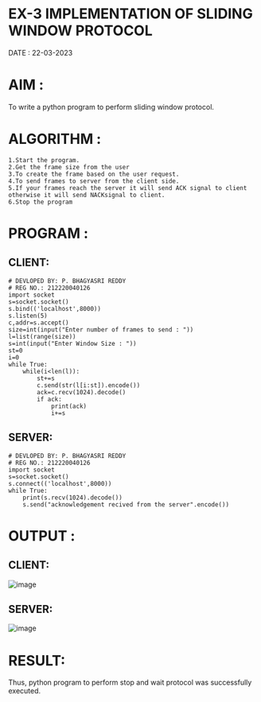 # EX-3  IMPLEMENTATION OF SLIDING WINDOW PROTOCOL
DATE : 22-03-2023

# AIM :
To write a python program to perform sliding window protocol.

# ALGORITHM :
```
1.Start the program.
2.Get the frame size from the user
3.To create the frame based on the user request.
4.To send frames to server from the client side.
5.If your frames reach the server it will send ACK signal to client otherwise it will send NACKsignal to client.
6.Stop the program
```
# PROGRAM :
## CLIENT:
```
# DEVLOPED BY: P. BHAGYASRI REDDY
# REG NO.: 212220040126
import socket
s=socket.socket()
s.bind(('localhost',8000))
s.listen(5)
c,addr=s.accept()
size=int(input("Enter number of frames to send : "))
l=list(range(size))
s=int(input("Enter Window Size : "))
st=0
i=0
while True:
    while(i<len(l)):
        st+=s
        c.send(str(l[i:st]).encode())
        ack=c.recv(1024).decode()
        if ack:
            print(ack)
            i+=s
```
## SERVER:
```
# DEVLOPED BY: P. BHAGYASRI REDDY
# REG NO.: 212220040126
import socket
s=socket.socket()
s.connect(('localhost',8000))
while True:
    print(s.recv(1024).decode())
    s.send("acknowledgement recived from the server".encode())
```
# OUTPUT :
## CLIENT:
![image](https://github.com/harinidq/EX-3/assets/113497680/ff96a9dc-8388-4178-b083-ea1bb5524580)


## SERVER:
![image](https://github.com/harinidq/EX-3/assets/113497680/08d3070b-3824-472b-a6e4-822741685657)


# RESULT:
Thus, python program to perform stop and wait protocol was successfully executed.
